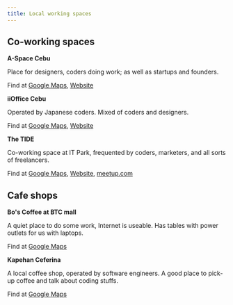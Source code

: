 ```yaml
---
title: Local working spaces
---
```


## Co-working spaces

**A-Space Cebu**

Place for designers, coders doing work; as well as startups and founders.

Find at [Google Maps](https://goo.gl/maps/yKEf8J3R4S12), [Website](https://aspacemanila.com/in/a-space-cebu)

**iiOffice Cebu**

Operated by Japanese coders. Mixed of coders and designers.

Find at [Google Maps](https://goo.gl/maps/ShBuX61jWVD2), [Website](https://iioffice.liginc.co.jp/cebu/)

**The TIDE**

Co-working space at IT Park, frequented by coders, marketers, and all sorts of freelancers.

Find at [Google Maps](https://goo.gl/maps/AfRp6LndtVw), [Website](http://www.thetidecebu.com/), [meetup.com](http://www.meetup.com/The-TIDE-Cebu/)

## Cafe shops

**Bo's Coffee at BTC mall**

A quiet place to do some work, Internet is useable. Has tables with power outlets for us with laptops.

Find at [Google Maps](https://goo.gl/maps/MnBgZ2q1iaL2)

**Kapehan Ceferina**

A local coffee shop, operated by software engineers. A good place to pick-up coffee and talk about coding stuffs.

Find at [Google Maps](https://goo.gl/maps/zi9ukagFHqJ2)
